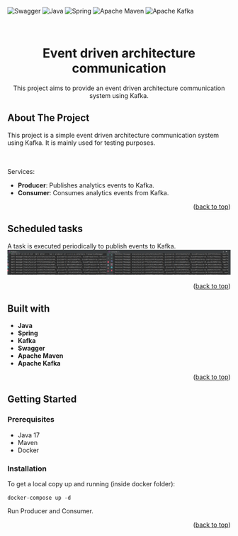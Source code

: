 <div id="top"></div>
<!-- PROJECT SHIELDS -->

![Swagger](https://img.shields.io/badge/-Swagger-%23Clojure?style=for-the-badge&logo=swagger&logoColor=white)
![Java](https://img.shields.io/badge/java-%23ED8B00.svg?style=for-the-badge&logo=java&logoColor=white)
![Spring](https://img.shields.io/badge/spring-%236DB33F.svg?style=for-the-badge&logo=spring&logoColor=white)
![Apache Maven](https://img.shields.io/badge/Apache%20Maven-C71A36?style=for-the-badge&logo=Apache%20Maven&logoColor=white)
![Apache Kafka](https://img.shields.io/badge/Apache%20Kafka-000?style=for-the-badge&logo=apachekafka)

<br />
<div align="center">

<h1 align="center">Event driven architecture communication</h1>

  <p align="center">
    This project aims to provide an event driven architecture communication system using Kafka.
  </p>
</div>

<!-- ABOUT THE PROJECT -->

## About The Project

This project is a simple event driven architecture communication system using Kafka.
It is mainly used for testing purposes.

<br><br>Services:

- **Producer**: Publishes analytics events to Kafka.
- **Consumer**: Consumes analytics events from Kafka.

<p align="right">(<a href="#top">back to top</a>)</p>

## Scheduled tasks

A task is executed periodically to publish events to Kafka.
<img src="images/messages.png" alt="scheduled tasks">

<p align="right">(<a href="#top">back to top</a>)</p>

## Built with

- **Java**
- **Spring**
- **Kafka**
- **Swagger**
- **Apache Maven**
- **Apache Kafka**

<p align="right">(<a href="#top">back to top</a>)</p>

## Getting Started

### Prerequisites

- Java 17
- Maven
- Docker

### Installation

To get a local copy up and running (inside docker folder):

```
docker-compose up -d
```

Run Producer and Consumer.

<p align="right">(<a href="#top">back to top</a>)</p>